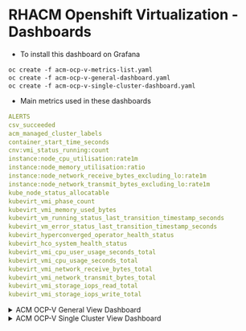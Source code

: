 # RHACM Openshift Virtualization - Dashboards

- To install this dashboard on Grafana

```shell
oc create -f acm-ocp-v-metrics-list.yaml
oc create -f acm-ocp-v-general-dashboard.yaml
oc create -f acm-ocp-v-single-cluster-dashboard.yaml
```

- Main metrics used in these dashboards

```yaml
ALERTS
csv_succeeded
acm_managed_cluster_labels
container_start_time_seconds
cnv:vmi_status_running:count
instance:node_cpu_utilisation:rate1m
instance:node_memory_utilisation:ratio
instance:node_network_receive_bytes_excluding_lo:rate1m
instance:node_network_transmit_bytes_excluding_lo:rate1m
kube_node_status_allocatable
kubevirt_vmi_phase_count
kubevirt_vmi_memory_used_bytes
kubevirt_vm_running_status_last_transition_timestamp_seconds
kubevirt_vm_error_status_last_transition_timestamp_seconds
kubevirt_hyperconverged_operator_health_status
kubevirt_hco_system_health_status
kubevirt_vmi_cpu_user_usage_seconds_total
kubevirt_vmi_cpu_usage_seconds_total
kubevirt_vmi_network_receive_bytes_total
kubevirt_vmi_network_transmit_bytes_total
kubevirt_vmi_storage_iops_read_total
kubevirt_vmi_storage_iops_write_total
```

<details>
<summary>ACM OCP-V General View Dashboard</summary>

<br>

The General View dashboard is focused on displaying all aggregated information from all clusters running OpenShift Virtualization within the RHACM management fleet.

<br>

![ocpv_general_view_dash](images/ocpv_general_view_dash.png)

![ocpv_general_resources_dash](images/ocpv_general_resources.png)

![ocpv_general_operators_dash](images/ocpv_general_operators.png)


</details>

<details>
<summary>ACM OCP-V Single Cluster View Dashboard</summary>

<br>

The OpenShift Single-Cluster View dashboard is focused on detailed visualizations in a specific Openshift Virtualization cluster.

<br>

![ocpv_single_view_dash](images/ocpv_single_view_dash.png)

![ocp_single_resources](images/ocpv_single_resources.png)

![ocpv_single_resources](images/ocpv_single_resources_2.png)

![ocpv_single_operators](images/ocpv_single_operators.png)



</details>


